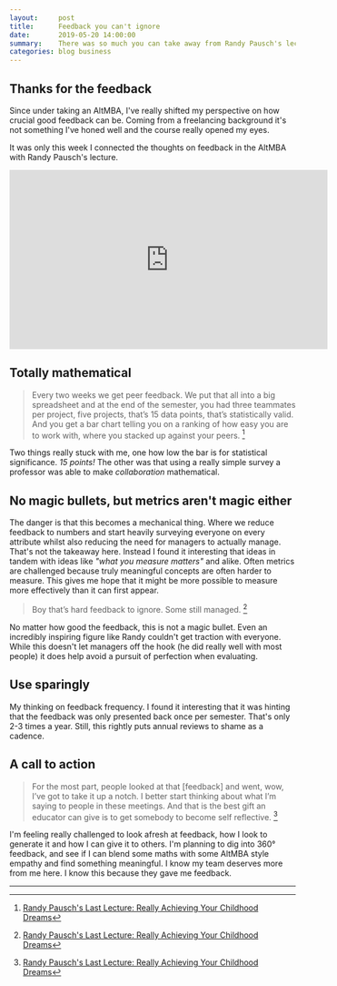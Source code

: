 ```yaml
---
layout:     post
title:      Feedback you can't ignore
date:       2019-05-20 14:00:00
summary:    There was so much you can take away from Randy Pausch's lectures, particularly the head fake.
categories: blog business
---
```


## Thanks for the feedback
Since under taking an AltMBA, I've really shifted my perspective on how crucial good feedback can be. Coming from a freelancing background it's not something I've honed well and the course really opened my eyes.

It was only this week I connected the thoughts on feedback in the AltMBA with Randy Pausch's lecture.

<div class='embed-container'><iframe width="560" height="315" src="https://www.youtube.com/embed/ji5_MqicxSo" frameborder="0" allow="accelerometer; autoplay; encrypted-media; gyroscope; picture-in-picture" allowfullscreen></iframe></div>

<h2>Totally mathematical</h2>

> Every two weeks we get peer feedback. We put that all into a big spreadsheet and at the end of the semester, you had three teammates per project, five projects, that’s 15 data points, that’s statistically valid. And you get a bar chart telling you on a ranking of how easy you are to work with, where you stacked up against your peers. [^1]

Two things really stuck with me, one how low the bar is for statistical significance. *15 points!* The other was that using a really simple survey a professor was able to make _collaboration_ mathematical.

## No magic bullets, but metrics aren't magic either

The danger is that this becomes a mechanical thing. Where we reduce feedback to numbers and start heavily surveying everyone on every attribute whilst also reducing the need for managers to actually manage. That's not the takeaway here. Instead I found it interesting that ideas in tandem with ideas like _"what you measure matters"_ and alike. Often metrics are challenged because truly meaningful concepts are often harder to measure. This gives me hope that it might be more possible to measure more effectively than it can first appear.

> Boy that’s hard feedback to ignore.
> Some still managed. [^1]

No matter how good the feedback, this is not a magic bullet. Even an incredibly inspiring figure like Randy couldn't get traction with everyone. While this doesn't let managers off the hook (he did really well with most people) it does help avoid a pursuit of perfection when evaluating.

## Use sparingly

My thinking on feedback frequency. I found it interesting that it was hinting that the feedback was only presented back once per semester. That's only 2-3 times a year. Still, this rightly puts annual reviews to shame as a cadence.

## A call to action

> For the most part, people looked at that [feedback] and went, wow, I’ve got to take it up a notch. I better start thinking about what I’m saying to people in these meetings. And that is the best gift an educator can give is to get somebody to become self reflective. [^1]

I'm feeling really challenged to look afresh at feedback, how I look to generate it and how I can give it to others. I'm planning to dig into 360° feedback, and see if I can blend some maths with some AltMBA style empathy and find something meaningful. I know my team deserves more from me here. I know this because they gave me feedback.

---

[^1]: [Randy Pausch's Last Lecture: Really Achieving Your Childhood Dreams](https://www.cs.cmu.edu/~pausch/Randy/pauschlastlecturetranscript.pdf)
